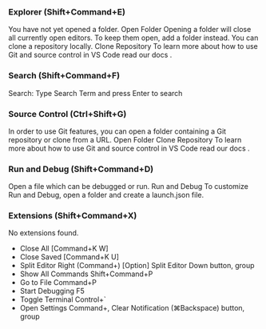 ### Explorer (Shift+Command+E)

You have not yet opened a folder. Open Folder Opening a folder will close all currently open editors. To keep them open, add a folder instead. You can clone a repository locally. Clone Repository To learn more about how to use Git and source control in VS Code read our docs .

### Search (Shift+Command+F)

Search: Type Search Term and press Enter to search

### Source Control (Ctrl+Shift+G)

In order to use Git features, you can open a folder containing a Git repository or clone from a URL. Open Folder Clone Repository To learn more about how to use Git and source control in VS Code read our docs .

### Run and Debug (Shift+Command+D)

Open a file which can be debugged or run. Run and Debug To customize Run and Debug, open a folder and create a launch.json file.

### Extensions (Shift+Command+X)

No extensions found.

- Close All [Command+K W]
- Close Saved [Command+K U]
- Split Editor Right (Command+\) [Option] Split Editor Down button, group
- Show All Commands Shift+Command+P
- Go to File Command+P
- Start Debugging F5
- Toggle Terminal Control+`
- Open Settings Command+,
Clear Notification (⌘Backspace) button, group
